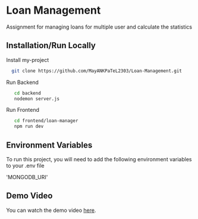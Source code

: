 
# Loan Management

Assignment for managing loans for multiple user and calculate the statistics


## Installation/Run Locally

Install my-project

```bash
  git clone https://github.com/MayANKPaTeL2303/Loan-Management.git
```

Run Backend
```bash
   cd backend
   nodemon server.js
```
Run Frontend
```bash 
   cd frontend/loan-manager
   npm run dev 
```
## Environment Variables

To run this project, you will need to add the following environment variables to your .env file

'MONGODB_URI'


## Demo Video

You can watch the demo video [here](Website-Demo.mp4).



